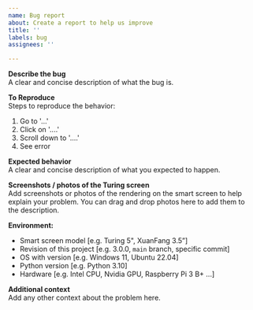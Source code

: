 ```yaml
---
name: Bug report
about: Create a report to help us improve
title: ''
labels: bug
assignees: ''

---
```


<!---
⚠️ Do not open bug reports for UsbMonitor.exe or ExtendScreen.exe here!
Please read the disclaimer on the front page.
-->

**Describe the bug**  
A clear and concise description of what the bug is.

**To Reproduce**  
Steps to reproduce the behavior:
1. Go to '...'
2. Click on '....'
3. Scroll down to '....'
4. See error

**Expected behavior**  
A clear and concise description of what you expected to happen.

**Screenshots / photos of the Turing screen**  
Add screenshots or photos of the rendering on the smart screen to help explain your problem.
You can drag and drop photos here to add them to the description.

**Environment:**  
 - Smart screen model [e.g. Turing 5", XuanFang 3.5”]
 - Revision of this project [e.g. 3.0.0, `main` branch, specific commit]
 - OS with version [e.g. Windows 11, Ubuntu 22.04]
 - Python version [e.g. Python 3.10]
 - Hardware [e.g. Intel CPU, Nvidia GPU, Raspberry Pi 3 B+ ...]

**Additional context**  
Add any other context about the problem here.
